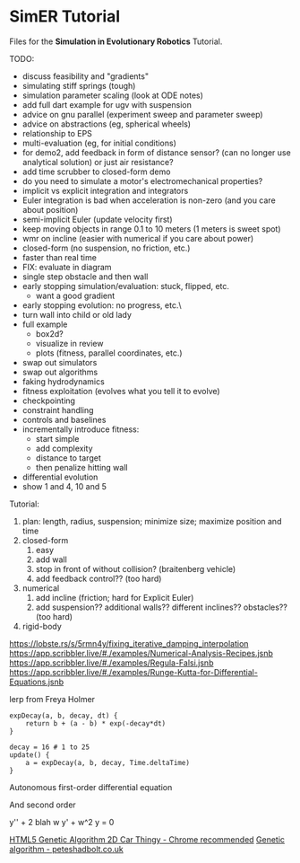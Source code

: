 # SimER Tutorial

Files for the **Simulation in Evolutionary Robotics** Tutorial.


TODO:
- discuss feasibility and "gradients"
- simulating stiff springs (tough)
- simulation parameter scaling (look at ODE notes)
- add full dart example for ugv with suspension
- advice on gnu parallel (experiment sweep and parameter sweep)
- advice on abstractions (eg, spherical wheels)
- relationship to EPS
- multi-evaluation (eg, for initial conditions)
- for demo2, add feedback in form of distance sensor? (can no longer use analytical solution) or just air resistance?
- add time scrubber to closed-form demo
- do you need to simulate a motor's electromechanical properties?
- implicit vs explicit integration and integrators
- Euler integration is bad when acceleration is non-zero (and you care about position)
- semi-implicit Euler (update velocity first)
- keep moving objects in range 0.1 to 10 meters (1 meters is sweet spot)
- wmr on incline (easier with numerical if you care about power)
- closed-form (no suspension, no friction, etc.)
- faster than real time
- FIX: evaluate in diagram
- single step obstacle and then wall
- early stopping simulation/evaluation: stuck, flipped, etc.
  - want a good gradient
- early stopping evolution: no progress, etc.\
- turn wall into child or old lady
- full example
  - box2d?
  - visualize in review
  - plots (fitness, parallel coordinates, etc.)
- swap out simulators
- swap out algorithms
- faking hydrodynamics
- fitness exploitation (evolves what you tell it to evolve)
- checkpointing
- constraint handling
- controls and baselines
- incrementally introduce fitness:
  - start simple
  - add complexity
  - distance to target
  - then penalize hitting wall
- differential evolution
- show 1 and 4, 10 and 5

Tutorial:

1. plan: length, radius, suspension; minimize size; maximize position and time
2. closed-form
   1. easy
   2. add wall
   3. stop in front of without collision? (braitenberg vehicle)
   4. add feedback control?? (too hard)
3. numerical
   1. add incline (friction; hard for Explicit Euler)
   2. add suspension?? additional walls?? different inclines?? obstacles?? (too hard)
4. rigid-body



https://lobste.rs/s/5rmn4y/fixing_iterative_damping_interpolation
https://app.scribbler.live/#./examples/Numerical-Analysis-Recipes.jsnb
https://app.scribbler.live/#./examples/Regula-Falsi.jsnb
https://app.scribbler.live/#./examples/Runge-Kutta-for-Differential-Equations.jsnb


lerp from Freya Holmer

```text
expDecay(a, b, decay, dt) {
    return b + (a - b) * exp(-decay*dt)
}

decay = 16 # 1 to 25
update() {
    a = expDecay(a, b, decay, Time.deltaTime)
}
```

Autonomous first-order differential equation

And second order

y'' + 2 blah w y' + w^2 y = 0


[HTML5 Genetic Algorithm 2D Car Thingy - Chrome recommended](https://rednuht.org/genetic_cars_2/)
[Genetic algorithm - peteshadbolt.co.uk](https://peteshadbolt.co.uk/posts/ga/)
